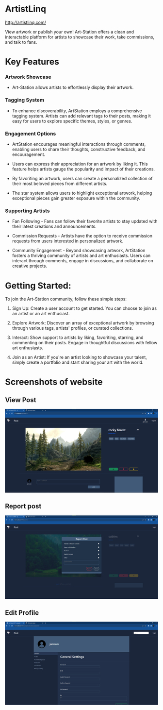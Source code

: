 # ArtistLinq

http://artistlinq.com/

View artwork or publish your own! Art-Station offers a clean and interactable platform for artists to showcase their work, take commissions, and talk to fans.

# Key Features

### Artwork Showcase

- Art-Station allows artists to effortlessly display their artwork.

### Tagging System

- To enhance discoverability, ArtStation employs a comprehensive tagging system. Artists can add relevant tags to their posts, making it easy for users to explore specific themes, styles, or genres.

### Engagement Options

- ArtStation encourages meaningful interactions through comments, enabling users to share their thoughts, constructive feedback, and encouragement.

- Users can express their appreciation for an artwork by liking it. This feature helps artists gauge the popularity and impact of their creations.

- By favoriting an artwork, users can create a personalized collection of their most beloved pieces from different artists.

- The star system allows users to highlight exceptional artwork, helping exceptional pieces gain greater exposure within the community.

### Supporting Artists

- Fan Following - Fans can follow their favorite artists to stay updated with their latest creations and announcements.

- Commission Requests - Artists have the option to receive commission requests from users interested in personalized artwork.

- Community Engagement -
  Beyond showcasing artwork, ArtStation fosters a thriving community of artists and art enthusiasts. Users can interact through comments, engage in discussions, and collaborate on creative projects.

# Getting Started:

To join the Art-Station community, follow these simple steps:

1. Sign Up: Create a user account to get started. You can choose to join as an artist or an art enthusiast.

2. Explore Artwork: Discover an array of exceptional artwork by browsing through various tags, artists' profiles, or curated collections.

3. Interact: Show support to artists by liking, favoriting, starring, and commenting on their posts. Engage in thoughtful discussions with fellow art enthusiasts.

4. Join as an Artist: If you're an artist looking to showcase your talent, simply create a portfolio and start sharing your art with the world.

# Screenshots of website

## View Post

![alt View Post](/screenshots/view_post.png)

## Report post

![alt Report Post](/screenshots/072023%20report%20post.png)

## Edit Profile

![alt Report Post](/screenshots/071823%20edit%20profile.png)
